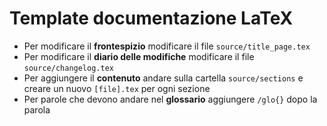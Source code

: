 # Template documentazione LaTeX

- Per modificare il **frontespizio** modificare il file `source/title_page.tex`
- Per modificare il **diario delle modifiche** modificare il file `source/changelog.tex`
- Per aggiungere il **contenuto** andare sulla cartella `source/sections` e creare un nuovo `[file].tex` per ogni sezione
- Per parole che devono andare nel **glossario** aggiungere `/glo{}` dopo la parola
